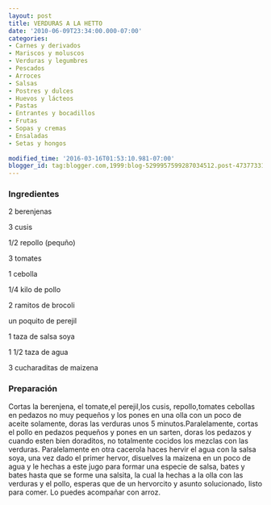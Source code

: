 ```yaml
---
layout: post
title: VERDURAS A LA HETTO
date: '2010-06-09T23:34:00.000-07:00'
categories:
- Carnes y derivados
- Mariscos y moluscos
- Verduras y legumbres
- Pescados
- Arroces
- Salsas
- Postres y dulces
- Huevos y lácteos
- Pastas
- Entrantes y bocadillos
- Frutas
- Sopas y cremas
- Ensaladas
- Setas y hongos
 
modified_time: '2016-03-16T01:53:10.981-07:00'
blogger_id: tag:blogger.com,1999:blog-5299957599287034512.post-4737733182246571792
---
```


<h3>Ingredientes</h3>

2 berenjenas

3 cusis

1/2 repollo (pequño)

3 tomates

1 cebolla

1/4 kilo de pollo

2 ramitos de brocoli

un poquito de perejil

1 taza de salsa soya

1 1/2 taza de agua

3 cucharaditas de maizena

<h3>Preparación</h3>

Cortas la berenjena, el tomate,el perejil,los cusis, repollo,tomates cebollas en pedazos no muy pequeños y los pones en una olla con un poco de aceite solamente, doras las verduras unos 5 minutos.Paralelamente, cortas el pollo en pedazos pequeños y pones en un sarten, doras los pedazos y cuando esten bien doraditos, no totalmente cocidos los mezclas con las verduras. Paralelamente en otra cacerola haces hervir el agua con la salsa soya, una vez dado el primer hervor, disuelves la maizena en un poco de agua y le hechas a este jugo para formar una especie de salsa, bates y bates hasta que se forme una salsita, la cual la hechas a la olla con las verduras y el pollo, esperas que de un hervorcito y asunto solucionado, listo para comer. Lo puedes acompañar con arroz.

